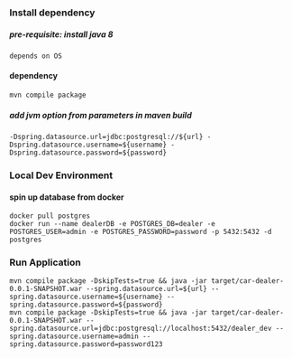 ### Install dependency
##### pre-requisite: install java 8
    depends on OS
#### dependency
	mvn compile package

##### add jvm option from parameters in maven build
    -Dspring.datasource.url=jdbc:postgresql://${url} -Dspring.datasource.username=${username} -Dspring.datasource.password=${password}

### Local Dev Environment
#### spin up database from docker
	docker pull postgres
	docker run --name dealerDB -e POSTGRES_DB=dealer -e POSTGRES_USER=admin -e POSTGRES_PASSWORD=password -p 5432:5432 -d postgres

### Run Application
    mvn compile package -DskipTests=true && java -jar target/car-dealer-0.0.1-SNAPSHOT.war --spring.datasource.url=${url} --spring.datasource.username=${username} --spring.datasource.password=${password}
    mvn compile package -DskipTests=true && java -jar target/car-dealer-0.0.1-SNAPSHOT.war --spring.datasource.url=jdbc:postgresql://localhost:5432/dealer_dev --spring.datasource.username=admin --spring.datasource.password=password123